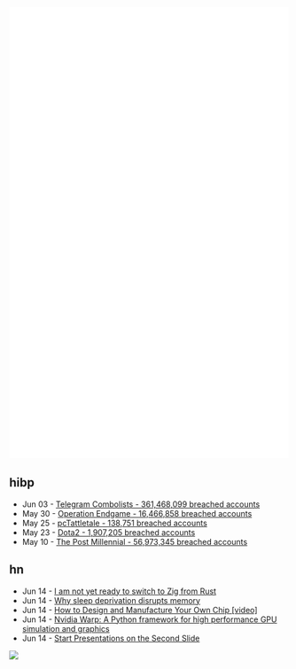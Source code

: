 ![Metrics](https://raw.githubusercontent.com/phixion/phixion/master/metrics.svg)

## hibp

<!--
for https://github.com/phixion/phixion/blob/main/.github/workflows/feeds.yml
-->
<!--START_SECTION:haveibeenpwnd-->
- Jun 03 - [Telegram Combolists - 361,468,099 breached accounts](https://haveibeenpwned.com/PwnedWebsites#Combolists%20Posted%20to%20Telegram)
- May 30 - [Operation Endgame - 16,466,858 breached accounts](https://haveibeenpwned.com/PwnedWebsites#OperationEndgame)
- May 25 - [pcTattletale - 138,751 breached accounts](https://haveibeenpwned.com/PwnedWebsites#pcTattletale)
- May 23 - [Dota2 - 1,907,205 breached accounts](https://haveibeenpwned.com/PwnedWebsites#Dota2)
- May 10 - [The Post Millennial - 56,973,345 breached accounts](https://haveibeenpwned.com/PwnedWebsites#ThePostMillennial)
<!--END_SECTION:haveibeenpwnd-->

## hn

<!--
for https://github.com/phixion/phixion/blob/main/.github/workflows/feeds.yml
-->
<!--START_SECTION:hn-->
- Jun 14 - [I am not yet ready to switch to Zig from Rust](https://medium.com/@penberg/why-i-am-not-yet-ready-to-switch-to-zig-from-rust-3660e02f0060)
- Jun 14 - [Why sleep deprivation disrupts memory](https://www.nature.com/articles/d41586-024-01732-y)
- Jun 14 - [How to Design and Manufacture Your Own Chip [video]](https://www.youtube.com/watch?v=caXwuuXSB-A)
- Jun 14 - [Nvidia Warp: A Python framework for high performance GPU simulation and graphics](https://github.com/NVIDIA/warp)
- Jun 14 - [Start Presentations on the Second Slide](https://tidyfirst.substack.com/p/start-presentations-on-the-second)
<!--END_SECTION:hn-->

<!--
for https://yhype.me
-->
![](https://hit.yhype.me/github/profile?user_id=13013670)
